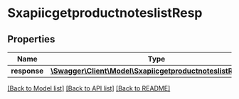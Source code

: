 # SxapiicgetproductnoteslistResp

## Properties
Name | Type | Description | Notes
------------ | ------------- | ------------- | -------------
**response** | [**\Swagger\Client\Model\SxapiicgetproductnoteslistResponse**](SxapiicgetproductnoteslistResponse.md) |  | [optional] 

[[Back to Model list]](../README.md#documentation-for-models) [[Back to API list]](../README.md#documentation-for-api-endpoints) [[Back to README]](../README.md)


